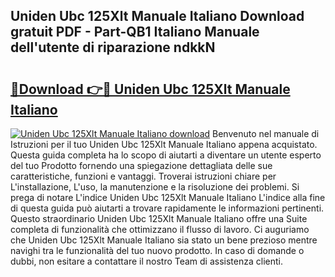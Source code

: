 ## Uniden Ubc 125Xlt Manuale Italiano Download gratuit PDF - Part-QB1 Italiano Manuale dell'utente di riparazione ndkkN

# <h2><a href="http://dfbihrn.blite.top/?on=Uniden+Ubc+125Xlt+Manuale+Italiano">🔗Download 👉🔴 Uniden Ubc 125Xlt Manuale Italiano</a></h2>

[![Uniden Ubc 125Xlt Manuale Italiano download](https://i.imgur.com/lujVjoI.png)](http://dfbihrn.blite.top/?on=Uniden+Ubc+125Xlt+Manuale+Italiano)
Benvenuto nel manuale di Istruzioni per il tuo Uniden Ubc 125Xlt Manuale Italiano appena acquistato. Questa guida completa ha lo scopo di aiutarti a diventare un utente esperto del tuo Prodotto fornendo una spiegazione dettagliata delle sue caratteristiche, funzioni e vantaggi. Troverai istruzioni chiare per L'installazione, L'uso, la manutenzione e la risoluzione dei problemi. Si prega di notare L'indice Uniden Ubc 125Xlt Manuale Italiano L'indice alla fine di questa guida può aiutarti a trovare rapidamente le informazioni pertinenti. Questo straordinario Uniden Ubc 125Xlt Manuale Italiano offre una Suite completa di funzionalità che ottimizzano il flusso di lavoro. Ci auguriamo che Uniden Ubc 125Xlt Manuale Italiano sia stato un bene prezioso mentre navighi tra le funzionalità del tuo nuovo prodotto. In caso di domande o dubbi, non esitare a contattare il nostro Team di assistenza clienti.
